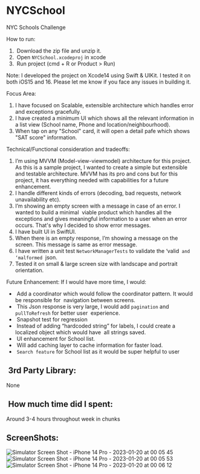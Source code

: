 # NYCSchool
 
NYC Schools Challenge 

How to run: 
1)  Download the zip file and unzip it.  
2)  Open `NYCSchool.xcodeproj` in xcode  
3)  Run project (cmd + R or Product > Run)  
 
Note: I developed the project on Xcode14 using Swift & UIKit. I tested it on both iOS15 and 16. Please let me know if you face any issues in building it. 

Focus Area: 
1.	I have focused on Scalable, extensible architecture which handles error and exceptions gracefully. 
2.	I have created a minimum UI which shows all the relevant information in a list view (School name, Phone and location/neighbourhood). 
3.	When tap on any "School" card, it will open a detail pafe which shows "SAT score" information. 
 
Technical/Functional consideration and tradeoffs: 
1.	I’m using MVVM (Model-view-viewmodel) architecture for this project. As this is a sample project, I wanted to create a simple but extensible and testable architecture. MVVM has its pro and cons but for this project, it has everything needed with capabilities for a future enhancement.  
2.	I handle different kinds of errors (decoding, bad requests, network unavailability etc).  
3.	I’m showing an empty screen with a message in case of an error. I wanted to build a minimal  viable product which handles all the exceptions and gives meaningful information to a user when an error occurs. That's why I decided to show error messages.  
4.	I have built UI in SwiftUI. 
5.	When there is an empty response, I’m showing a message on the screen. This message is same as error message. 
6.	I have written a unit test `NetworkManagerTests` to validate the ‘valid` and ‘malformed`  json.  
7.	Tested it on small & large screen size with landscape and portrait orientation.  
 
Future Enhancement: 
If I would have more time, I would: 
-  Add a coordinator which would follow the coordinator pattern. It would be responsible for  navigation between screens.  
-  This Json response is very large, I would add `pagination` and `pullToRefresh` for better user  experience.  
-  Snapshot test for regression  
-  Instead of adding “hardcoded string” for labels, I could create a localized object which would have  all strings saved.  
-  UI enhancement for School list. 
-  Will add caching layer to cache information for faster load.
-  `Search feature` for School list as it would be super helpful to user 
  
 3rd Party Library:
 ---
 None 
   
 How much time did I spent:
 ---
 Around 3-4 hours throughout week in chunks  
		
ScreenShots:
---

![Simulator Screen Shot - iPhone 14 Pro - 2023-01-20 at 00 05 45](https://user-images.githubusercontent.com/2319181/213656159-09104b79-7690-4a07-b88c-f70b7129009b.png)
![Simulator Screen Shot - iPhone 14 Pro - 2023-01-20 at 00 05 53](https://user-images.githubusercontent.com/2319181/213656162-44f45c47-fa28-492d-a645-c69553b0445e.png)
![Simulator Screen Shot - iPhone 14 Pro - 2023-01-20 at 00 06 12](https://user-images.githubusercontent.com/2319181/213656167-dc5351b5-8252-4eb2-81ef-39d0a978d94d.png)

